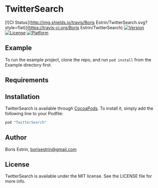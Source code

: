 # TwitterSearch

[![CI Status](http://img.shields.io/travis/Boris Estrin/TwitterSearch.svg?style=flat)](https://travis-ci.org/Boris Estrin/TwitterSearch)
[![Version](https://img.shields.io/cocoapods/v/TwitterSearch.svg?style=flat)](http://cocoapods.org/pods/TwitterSearch)
[![License](https://img.shields.io/cocoapods/l/TwitterSearch.svg?style=flat)](http://cocoapods.org/pods/TwitterSearch)
[![Platform](https://img.shields.io/cocoapods/p/TwitterSearch.svg?style=flat)](http://cocoapods.org/pods/TwitterSearch)

## Example

To run the example project, clone the repo, and run `pod install` from the Example directory first.

## Requirements

## Installation

TwitterSearch is available through [CocoaPods](http://cocoapods.org). To install
it, simply add the following line to your Podfile:

```ruby
pod "TwitterSearch"
```

## Author

Boris Estrin, borisestrin@gmail.com

## License

TwitterSearch is available under the MIT license. See the LICENSE file for more info.
